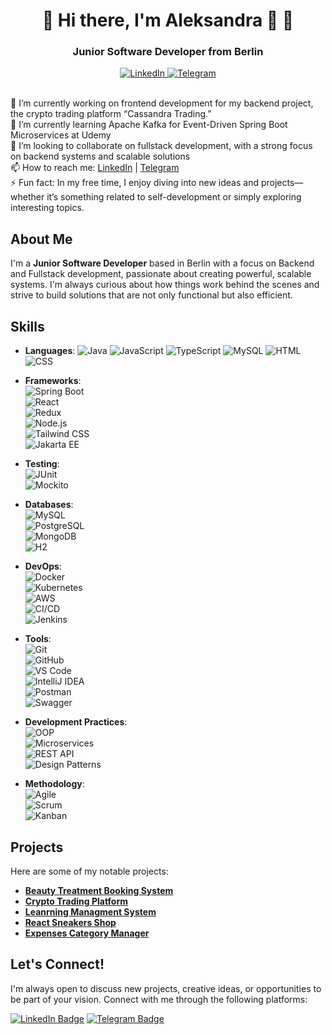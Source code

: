 
<div id="header" align="center">
    <h1> 🌟 Hi there, I'm Aleksandra 👋 🌟</h1>
    <h3>Junior Software Developer from Berlin</h3>

<a href="https://www.linkedin.com/in/aleksandra-cheidze-371148254/">
    <img src="https://img.shields.io/badge/LinkedIn-blue?style=for-the-badge&logo=linkedin&logoColor=white" alt="LinkedIn"/>
</a>
 <a href="https://t.me/AlexaCxeidze">
        <img src="https://img.shields.io/badge/Telegram-blue?style=for-the-badge&logo=telegram&logoColor=white" alt="Telegram"/>
    </a>
    </div>


<br>🔭 I’m currently working on frontend development for my backend project, the crypto trading platform “Cassandra Trading.”<br>
🌱 I’m currently learning Apache Kafka for Event-Driven Spring Boot Microservices at Udemy<br>
👯 I’m looking to collaborate on fullstack development, with a strong focus on backend systems and scalable solutions<br>
📫 How to reach me: <a href="https://www.linkedin.com/in/aleksandra-cheidze-371148254">LinkedIn</a> | <a href="https://t.me/AlexaCxeidze">Telegram</a><br>
⚡ Fun fact: In my free time, I enjoy diving into new ideas and projects—whether it’s something related to self-development or simply exploring interesting topics.
## About Me

I'm a **Junior Software Developer** based in Berlin with a focus on Backend and Fullstack development, passionate about creating powerful, scalable systems. I'm always curious about how things work behind the scenes and strive to build solutions that are not only functional but also efficient.

## Skills

- **Languages**:   ![Java](https://img.shields.io/badge/Java-ED8B00?style=flat&logo=openjdk&logoColor=white)  ![JavaScript](https://img.shields.io/badge/JavaScript-F7DF1E?style=flat&logo=javascript&logoColor=black) ![TypeScript](https://img.shields.io/badge/TypeScript-3178C6?style=flat&logo=typescript&logoColor=white) ![MySQL](https://img.shields.io/badge/MySQL-4479A1?style=flat&logo=mysql&logoColor=white) ![HTML](https://img.shields.io/badge/HTML5-E34F26?style=flat&logo=html5&logoColor=white) ![CSS](https://img.shields.io/badge/CSS3-1572B6?style=flat&logo=css3&logoColor=white)  

- **Frameworks**:  
  ![Spring Boot](https://img.shields.io/badge/Spring_Boot-6DB33F?style=flat&logo=spring-boot&logoColor=white)  
  ![React](https://img.shields.io/badge/React-61DAFB?style=flat&logo=react&logoColor=black)  
  ![Redux](https://img.shields.io/badge/Redux-764ABC?style=flat&logo=redux&logoColor=white)  
  ![Node.js](https://img.shields.io/badge/Node.js-339933?style=flat&logo=nodedotjs&logoColor=white)  
  ![Tailwind CSS](https://img.shields.io/badge/Tailwind_CSS-06B6D4?style=flat&logo=tailwindcss&logoColor=white)  
  ![Jakarta EE](https://img.shields.io/badge/Jakarta_EE-ED8B00?style=flat&logo=jakartaee&logoColor=white)  

- **Testing**:  
  ![JUnit](https://img.shields.io/badge/JUnit-25A162?style=flat&logo=junit5&logoColor=white)  
  ![Mockito](https://img.shields.io/badge/Mockito-FF9900?style=flat&logo=java&logoColor=white)  

- **Databases**:  
  ![MySQL](https://img.shields.io/badge/MySQL-4479A1?style=flat&logo=mysql&logoColor=white)  
  ![PostgreSQL](https://img.shields.io/badge/PostgreSQL-336791?style=flat&logo=postgresql&logoColor=white)  
  ![MongoDB](https://img.shields.io/badge/MongoDB-47A248?style=flat&logo=mongodb&logoColor=white)  
  ![H2](https://img.shields.io/badge/H2-003366?style=flat&logo=h2&logoColor=white)  

- **DevOps**:  
  ![Docker](https://img.shields.io/badge/Docker-2496ED?style=flat&logo=docker&logoColor=white)  
  ![Kubernetes](https://img.shields.io/badge/Kubernetes-326CE5?style=flat&logo=kubernetes&logoColor=white)  
  ![AWS](https://img.shields.io/badge/AWS-232F3E?style=flat&logo=amazonaws&logoColor=white)  
  ![CI/CD](https://img.shields.io/badge/CI/CD-000000?style=flat&logo=githubactions&logoColor=white)  
  ![Jenkins](https://img.shields.io/badge/Jenkins-D24939?style=flat&logo=jenkins&logoColor=white)  

- **Tools**:  
  ![Git](https://img.shields.io/badge/Git-F05032?style=flat&logo=git&logoColor=white)  
  ![GitHub](https://img.shields.io/badge/GitHub-181717?style=flat&logo=github&logoColor=white)  
  ![VS Code](https://img.shields.io/badge/VS_Code-007ACC?style=flat&logo=visualstudiocode&logoColor=white)  
  ![IntelliJ IDEA](https://img.shields.io/badge/IntelliJ_IDEA-000000?style=flat&logo=intellijidea&logoColor=white)  
  ![Postman](https://img.shields.io/badge/Postman-FF6C37?style=flat&logo=postman&logoColor=white)  
  ![Swagger](https://img.shields.io/badge/Swagger-85EA2D?style=flat&logo=swagger&logoColor=black)  

- **Development Practices**:  
  ![OOP](https://img.shields.io/badge/OOP-4B0082?style=flat&logo=java&logoColor=white)  
  ![Microservices](https://img.shields.io/badge/Microservices-FF4500?style=flat&logo=apachekafka&logoColor=white)  
  ![REST API](https://img.shields.io/badge/RESTful_API-008080?style=flat&logo=rest&logoColor=white)  
  ![Design Patterns](https://img.shields.io/badge/Design_Patterns-228B22?style=flat&logo=java&logoColor=white)  

- **Methodology**:  
  ![Agile](https://img.shields.io/badge/Agile-FF5733?style=flat&logo=agile&logoColor=white)  
  ![Scrum](https://img.shields.io/badge/Scrum-00A86B?style=flat&logo=scrum&logoColor=white)  
  ![Kanban](https://img.shields.io/badge/Kanban-008080?style=flat&logo=kanban&logoColor=white)  

 


## Projects

Here are some of my notable projects:

- **[Beauty Treatment Booking System](https://github.com/AleksandraCheidze/BeautyBook)**
- **[Crypto Trading Platform](https://github.com/AleksandraCheidze/Cassandra_Trading.git)**
- **[Leanrning Managment System](https://github.com/AleksandraCheidze/LMS.git)**
- **[React Sneakers Shop](https://github.com/AleksandraCheidze/React-Sneakers.git)**
- **[Expenses Category Manager](https://github.com/AleksandraCheidze/ExpensesCategoryManager.git)**


## Let's Connect!

I'm always open to discuss new projects, creative ideas, or opportunities to be part of your vision. Connect with me through the following platforms:

[![LinkedIn Badge](https://img.shields.io/badge/-LinkedIn-blue?style=flat-square&logo=Linkedin&logoColor=white&link=linkedin-url)](linkedin-url)
[![Telegram Badge](https://img.shields.io/badge/-Telegram-blue?style=flat-square&logo=Telegram&logoColor=white&link=telegram-url)](telegram-url)


